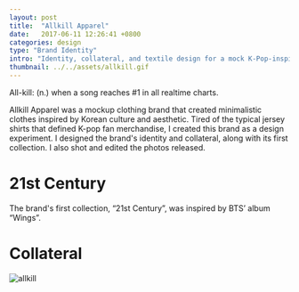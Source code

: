 ```yaml
---
layout: post
title:  "Allkill Apparel"
date:   2017-06-11 12:26:41 +0800
categories: design
type: "Brand Identity"
intro: "Identity, collateral, and textile design for a mock K-Pop-inspired clothing brand (still updating)"
thumbnail: ../../assets/allkill.gif
---
```


All-kill: (n.) when a song reaches #1 in all realtime charts.

Allkill Apparel was a mockup clothing brand that created minimalistic clothes inspired by Korean culture and aesthetic. Tired of the typical jersey shirts that defined K-pop fan merchandise, I created this brand as a design experiment. I designed the brand's identity and collateral, along with its first collection. I also shot and edited the photos released.

# 21st Century
The brand's first collection, “21st Century”, was inspired by BTS’ album “Wings”.

# Collateral
![allkill](../../assets/allkillcollateral.png)